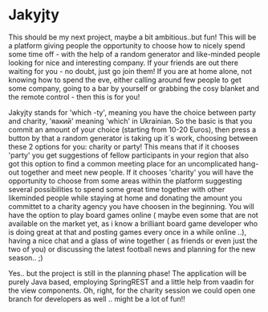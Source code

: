 # Jakyjty

This should be my next project, maybe a bit ambitious..but fun!
This will be a platform giving people the opportunity to choose how to nicely spend some time off - with the help of a random generator and like-minded people looking for nice and interesting company.
If your friends are out there waiting for you - no doubt, just go join them!
If you are at home alone, not knowing how to spend the eve, either calling around few people to get some company, going to a bar by yourself or grabbing the cosy blanket and the remote control - then this is for you!

Jakyjty stands for 'which -ty', meaning you have the choice between party and charity, 'яакий' meaning 'which' in Ukrainian.
So the basic is that you commit an amount of your choice (starting from 10-20 Euros), then press a button by that a random generator is taking up it´s work, choosing between these 2 options for you:
charity or party! 
This means that if it chooses 'party' you get suggestions of fellow participants in your region that also got this option to find a common meeting place for an uncomplicated hang-out together and meet new people.
If it chooses 'charity' you will have the opportunity to choose from some areas within the platform suggesting several possibilities to spend some great time together with other likeminded people while staying at home and donating the amount you committet to a charity agency you have choosen in the beginning. You will have the option to play board games online ( maybe even some that are not available on the market yet, as i know a brilliant board game developer who is doing great at that and posting games every once in a while online ..), having a nice chat and a glass of wine together ( as friends or even just the two of you) or discussing the latest football news and planning for the new season.. ;)

Yes.. but the project is still in the planning phase! The application will be purely Java based, employing SpringREST and a little help from vaadin for the view components. 
Oh, right, for the charity session we could open one branch for developers as well .. might be a lot of fun!!


